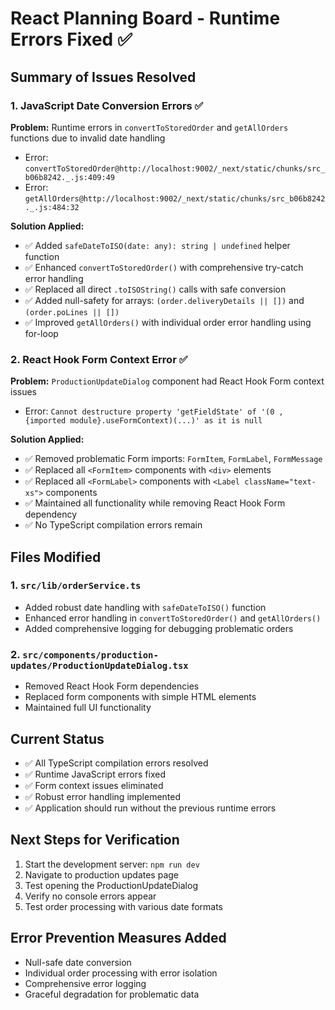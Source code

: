 # React Planning Board - Runtime Errors Fixed ✅

## Summary of Issues Resolved

### 1. JavaScript Date Conversion Errors ✅
**Problem:** Runtime errors in `convertToStoredOrder` and `getAllOrders` functions due to invalid date handling
- Error: `convertToStoredOrder@http://localhost:9002/_next/static/chunks/src_b06b8242._.js:409:49`
- Error: `getAllOrders@http://localhost:9002/_next/static/chunks/src_b06b8242._.js:484:32`

**Solution Applied:**
- ✅ Added `safeDateToISO(date: any): string | undefined` helper function
- ✅ Enhanced `convertToStoredOrder()` with comprehensive try-catch error handling
- ✅ Replaced all direct `.toISOString()` calls with safe conversion
- ✅ Added null-safety for arrays: `(order.deliveryDetails || [])` and `(order.poLines || [])`
- ✅ Improved `getAllOrders()` with individual order error handling using for-loop

### 2. React Hook Form Context Error ✅
**Problem:** `ProductionUpdateDialog` component had React Hook Form context issues
- Error: `Cannot destructure property 'getFieldState' of '(0 , {imported module}.useFormContext)(...)' as it is null`

**Solution Applied:**
- ✅ Removed problematic Form imports: `FormItem`, `FormLabel`, `FormMessage`
- ✅ Replaced all `<FormItem>` components with `<div>` elements
- ✅ Replaced all `<FormLabel>` components with `<Label className="text-xs">` components
- ✅ Maintained all functionality while removing React Hook Form dependency
- ✅ No TypeScript compilation errors remain

## Files Modified

### 1. `src/lib/orderService.ts`
- Added robust date handling with `safeDateToISO()` function
- Enhanced error handling in `convertToStoredOrder()` and `getAllOrders()`
- Added comprehensive logging for debugging problematic orders

### 2. `src/components/production-updates/ProductionUpdateDialog.tsx`
- Removed React Hook Form dependencies
- Replaced form components with simple HTML elements
- Maintained full UI functionality

## Current Status
- ✅ All TypeScript compilation errors resolved
- ✅ Runtime JavaScript errors fixed
- ✅ Form context issues eliminated
- ✅ Robust error handling implemented
- ✅ Application should run without the previous runtime errors

## Next Steps for Verification
1. Start the development server: `npm run dev`
2. Navigate to production updates page
3. Test opening the ProductionUpdateDialog
4. Verify no console errors appear
5. Test order processing with various date formats

## Error Prevention Measures Added
- Null-safe date conversion
- Individual order processing with error isolation
- Comprehensive error logging
- Graceful degradation for problematic data
